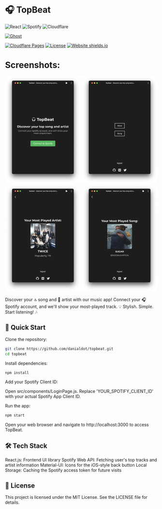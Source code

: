 # 🎧 TopBeat
![React](https://img.shields.io/badge/react-%2320232a.svg?style=for-the-badge&logo=react&logoColor=%2361DAFB) ![Spotify](https://img.shields.io/badge/Spotify-1ED760?style=for-the-badge&logo=spotify&logoColor=white) ![Cloudflare](https://img.shields.io/badge/Cloudflare-F38020?style=for-the-badge&logo=Cloudflare&logoColor=white)

[![Ghost](https://img.shields.io/badge/Ghost-000?style=for-the-badge&logo=ghost&logoColor=white)](https://ghost.danials.space/topbeat/)

[![Cloudflare Pages](https://img.shields.io/static/v1?label=Cloudflare%20Pages&message=Deployed&color=darkcyan)](https://topbeat.pages.dev) [![License](https://img.shields.io/github/license/danialdot/TopBeat.svg)](https://opensource.org/licenses/sdf) [![Website shields.io](https://img.shields.io/website-up-down-lightgreen-red/https/topbeat.danials.space)](https://topbeat.danials.space) 


# Screenshots:
<p float="left">
  <img src="./screenshots/img0.png" width="250" />
  <img src="./screenshots/img1.png" width="250" />
  <img src="./screenshots/img2.png" width="250" /> 
  <img src="./screenshots/img3.png" width="250" />
</p>

Discover your 🔝 song and 🎤 artist with our music app! Connect your 🎧 Spotify account, and we'll show your most-played track. 💡 Stylish. Simple. Start listening! 🎶

## 🚀 Quick Start
Clone the repository:
```bash
git clone https://github.com/danialdot/topbeat.git
cd topbeat
```

Install dependencies:
```bash
npm install
```

Add your Spotify Client ID:

Open src/components/LoginPage.js. Replace 'YOUR_SPOTIFY_CLIENT_ID' with your actual Spotify App Client ID.


Run the app:
```bash
npm start
```

Open your web browser and navigate to http://localhost:3000 to access TopBeat.

## 🛠️ Tech Stack
React.js: Frontend UI library
Spotify Web API: Fetching user's top tracks and artist information
Material-UI: Icons for the iOS-style back button
Local Storage: Caching the Spotify access token for future visits

## 📝 License
This project is licensed under the MIT License. See the LICENSE file for details.
